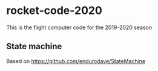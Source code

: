 # rocket-code-2020
This is the flight computer code for the 2019-2020 season

## State machine
Based on https://github.com/endurodave/StateMachine